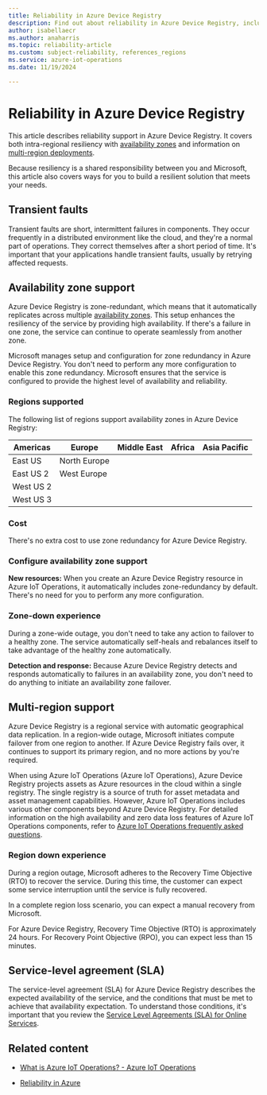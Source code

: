 ```yaml
---
title: Reliability in Azure Device Registry
description: Find out about reliability in Azure Device Registry, including availability zones and multi-region deployments.
author: isabellaecr 
ms.author: anaharris
ms.topic: reliability-article
ms.custom: subject-reliability, references_regions
ms.service: azure-iot-operations
ms.date: 11/19/2024 

---
```


# Reliability in Azure Device Registry

This article describes reliability support in Azure Device Registry. It covers both intra-regional resiliency with [availability zones](#availability-zone-support) and information on [multi-region deployments](#multi-region-support).

Because resiliency is a shared responsibility between you and Microsoft, this article also covers ways for you to build a resilient solution that meets your needs.


## Transient faults

Transient faults are short, intermittent failures in components. They occur frequently in a distributed environment like the cloud, and they're a normal part of operations. They correct themselves after a short period of time. 
It's important that your applications handle transient faults, usually by retrying affected requests.


## Availability zone support

Azure Device Registry is zone-redundant, which means that it automatically replicates across multiple [availability zones](../reliability/availability-zones-overview.md). This setup enhances the resiliency of the service by providing high availability. If there's a failure in one zone, the service can continue to operate seamlessly from another zone. 

Microsoft manages setup and configuration for zone redundancy in Azure Device Registry. You don't need to perform any more configuration to enable this zone redundancy. Microsoft ensures that the service is configured to provide the highest level of availability and reliability. 

### Regions supported

The following list of regions support availability zones in Azure Device Registry:


| Americas         | Europe               | Middle East   | Africa             | Asia Pacific   |
|------------------|----------------------|---------------|--------------------|----------------|
| East US          | North Europe         |               |                    |                |
| East US 2        | West Europe          |               |                    |                |
| West US 2        |                      |               |                    |                |
| West US 3        |                      |               |                    |                |


### Cost

There's no extra cost to use zone redundancy for Azure Device Registry.

### Configure availability zone support

**New resources:**  When you create an Azure Device Registry resource in Azure IoT Operations, it automatically includes zone-redundancy by default. There's no need for you to perform any more configuration. 


### Zone-down experience

During a zone-wide outage, you don't need to take any action to failover to a healthy zone. The service automatically self-heals and rebalances itself to take advantage of the healthy zone automatically.

**Detection and response:**  Because Azure Device Registry detects and responds automatically to failures in an availability zone, you don't need to do anything to initiate an availability zone failover.


## Multi-region support

Azure Device Registry is a regional service with automatic geographical data replication. In a region-wide outage, Microsoft initiates compute failover from one region to another. If Azure Device Registry fails over, it continues to support its primary region, and no more actions by you're required. 

When using Azure IoT Operations (Azure IoT Operations), Azure Device Registry projects assets as Azure resources in the cloud within a single registry. The single registry is a source of truth for asset metadata and asset management capabilities. However, Azure IoT Operations includes various other components beyond Azure Device Registry. For detailed information on the high availability and zero data loss features of Azure IoT Operations components, refer to [Azure IoT Operations frequently asked questions](/azure/iot-operations/troubleshoot/iot-operations-faq#does-azure-iot-operations-offer-high-availability-and-zero-data-loss-features-). 


### Region down experience

During a region outage, Microsoft adheres to the Recovery Time Objective (RTO) to recover the service. During this time, the customer can expect some service interruption until the service is fully recovered.  

In a complete region loss scenario, you can expect a manual recovery from Microsoft. 


For Azure Device Registry, Recovery Time Objective (RTO) is approximately 24 hours. For Recovery Point Objective (RPO), you can expect less than 15 minutes.


## Service-level agreement (SLA)

The service-level agreement (SLA) for Azure Device Registry describes the expected availability of the service, and the conditions that must be met to achieve that availability expectation. To understand those conditions, it's important that you review the [Service Level Agreements (SLA) for Online Services](https://www.microsoft.com/licensing/docs/view/Service-Level-Agreements-SLA-for-Online-Services).


## Related content


- [What is Azure IoT Operations? - Azure IoT Operations](/azure/iot-operations/overview-iot-operations) 

- [Reliability in Azure](/azure/availability-zones/overview)
